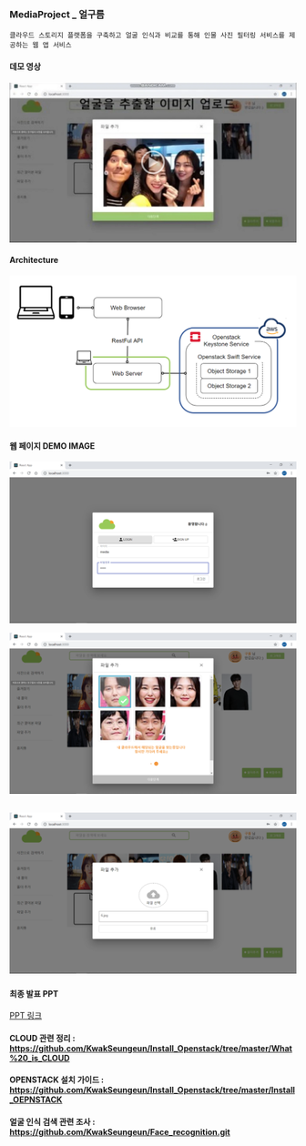 ### MediaProject _ 얼구름

```
클라우드 스토리지 플랫폼을 구축하고 얼굴 인식과 비교를 통해 인물 사진 필터링 서비스를 제공하는 웹 앱 서비스 
```

#### 데모 영상  
[![영상 링크](./imgs/demo.PNG)](https://drive.google.com/open?id=1Efzjk9d19lsHIHmHvJeEWnDCuM_a_7P_ "영상 링크")


#### Architecture
![architecture](./imgs/architecture.png)


#### 웹 페이지 DEMO IMAGE
![login](./imgs/로그인화면.png)

![faceSearch](./imgs/얼굴검색3.png)

![fileUpload](./imgs/파일업로드.png)
---
#### 최종 발표 PPT
[PPT 링크](https://drive.google.com/open?id=1mo6ohNDbKKQj5uMPDHTi4xmaiOnOMY8R)

#### CLOUD 관련 정리 : https://github.com/KwakSeungeun/Install_Openstack/tree/master/What%20_is_CLOUD

#### OPENSTACK 설치 가이드 : https://github.com/KwakSeungeun/Install_Openstack/tree/master/Install_OEPNSTACK 

#### 얼굴 인식 검색 관련 조사 : https://github.com/KwakSeungeun/Face_recognition.git 

